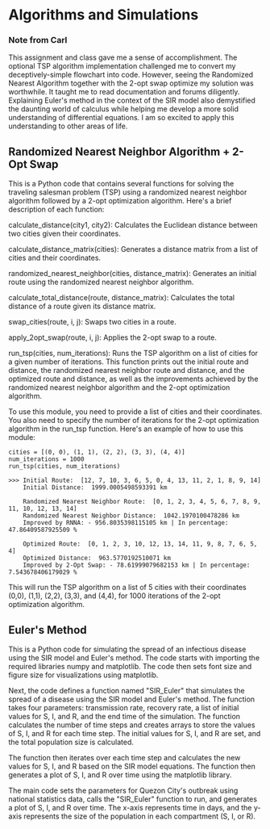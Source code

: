 # Algorithms and Simulations

### Note from Carl

This assignment and class gave me a sense of accomplishment. The optional TSP algorithm implementation challenged me to convert my deceptively-simple flowchart into code. However, seeing the Randomized Nearest Algorithm together with the 2-opt swap optimize my solution was worthwhile. It taught me to read documentation and forums diligently. Explaining Euler's method in the context of the SIR model also demystified the daunting world of calculus while helping me develop a more solid understanding of differential equations. I am so excited to apply this understanding to other areas of life.

## Randomized Nearest Neighbor Algorithm + 2-Opt Swap

This is a Python code that contains several functions for solving the traveling salesman problem (TSP) using a randomized nearest neighbor algorithm followed by a 2-opt optimization algorithm. Here's a brief description of each function:

calculate_distance(city1, city2): Calculates the Euclidean distance between two cities given their coordinates.

calculate_distance_matrix(cities): Generates a distance matrix from a list of cities and their coordinates.

randomized_nearest_neighbor(cities, distance_matrix): Generates an initial route using the randomized nearest neighbor algorithm.

calculate_total_distance(route, distance_matrix): Calculates the total distance of a route given its distance matrix.

swap_cities(route, i, j): Swaps two cities in a route.

apply_2opt_swap(route, i, j): Applies the 2-opt swap to a route.

run_tsp(cities, num_iterations): Runs the TSP algorithm on a list of cities for a given number of iterations. This function prints out the initial route and distance, the randomized nearest neighbor route and distance, and the optimized route and distance, as well as the improvements achieved by the randomized nearest neighbor algorithm and the 2-opt optimization algorithm.

To use this module, you need to provide a list of cities and their coordinates. You also need to specify the number of iterations for the 2-opt optimization algorithm in the run_tsp function. Here's an example of how to use this module:

```
cities = [(0, 0), (1, 1), (2, 2), (3, 3), (4, 4)]
num_iterations = 1000
run_tsp(cities, num_iterations)

>>> Initial Route:  [12, 7, 10, 3, 6, 5, 0, 4, 13, 11, 2, 1, 8, 9, 14]
    Initial Distance:  1999.0005498593391 km

    Randomized Nearest Neighbor Route:  [0, 1, 2, 3, 4, 5, 6, 7, 8, 9, 11, 10, 12, 13, 14]
    Randomized Nearest Neighbor Distance:  1042.1970100478286 km
    Improved by RNNA: - 956.8035398115105 km | In percentage:  47.86409587925509 %

    Optimized Route:  [0, 1, 2, 3, 10, 12, 13, 14, 11, 9, 8, 7, 6, 5, 4]
    Optimized Distance:  963.5770192510071 km
    Improved by 2-Opt Swap: - 78.61999079682153 km | In percentage:  7.543678406179029 %

```

This will run the TSP algorithm on a list of 5 cities with their coordinates (0,0), (1,1), (2,2), (3,3), and (4,4), for 1000 iterations of the 2-opt optimization algorithm.

## Euler's Method

This is a Python code for simulating the spread of an infectious disease using the SIR model and Euler's method. The code starts with importing the required libraries numpy and matplotlib. The code then sets font size and figure size for visualizations using matplotlib.

Next, the code defines a function named "SIR_Euler" that simulates the spread of a disease using the SIR model and Euler's method. The function takes four parameters: transmission rate, recovery rate, a list of initial values for S, I, and R, and the end time of the simulation. The function calculates the number of time steps and creates arrays to store the values of S, I, and R for each time step. The initial values for S, I, and R are set, and the total population size is calculated.

The function then iterates over each time step and calculates the new values for S, I, and R based on the SIR model equations. The function then generates a plot of S, I, and R over time using the matplotlib library.

The main code sets the parameters for Quezon City's outbreak using national statistics data, calls the "SIR_Euler" function to run, and generates a plot of S, I, and R over time. The x-axis represents time in days, and the y-axis represents the size of the population in each compartment (S, I, or R).
